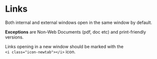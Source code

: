 # Links

Both internal and external windows open in the same window by default.

**Exceptions** are Non-Web Documents (pdf, doc etc) and print-friendly versions.

Links opening in a new window should be marked with the  
`<i class="icon-newtab"></i>` icon.

